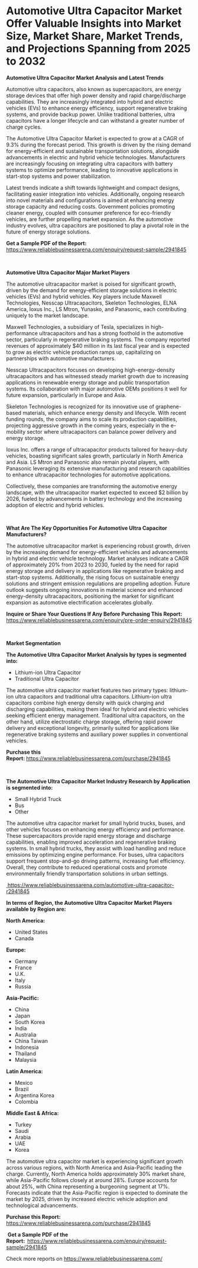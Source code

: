 <p><h1>Automotive Ultra Capacitor Market Offer Valuable Insights into Market Size, Market Share, Market Trends, and Projections Spanning from 2025 to 2032</h1></p><p><strong>Automotive Ultra Capacitor Market Analysis and Latest Trends</strong></p>
<p><p>Automotive ultra capacitors, also known as supercapacitors, are energy storage devices that offer high power density and rapid charge/discharge capabilities. They are increasingly integrated into hybrid and electric vehicles (EVs) to enhance energy efficiency, support regenerative braking systems, and provide backup power. Unlike traditional batteries, ultra capacitors have a longer lifecycle and can withstand a greater number of charge cycles.</p><p>The Automotive Ultra Capacitor Market is expected to grow at a CAGR of 9.3% during the forecast period. This growth is driven by the rising demand for energy-efficient and sustainable transportation solutions, alongside advancements in electric and hybrid vehicle technologies. Manufacturers are increasingly focusing on integrating ultra capacitors with battery systems to optimize performance, leading to innovative applications in start-stop systems and power stabilization.</p><p>Latest trends indicate a shift towards lightweight and compact designs, facilitating easier integration into vehicles. Additionally, ongoing research into novel materials and configurations is aimed at enhancing energy storage capacity and reducing costs. Government policies promoting cleaner energy, coupled with consumer preference for eco-friendly vehicles, are further propelling market expansion. As the automotive industry evolves, ultra capacitors are positioned to play a pivotal role in the future of energy storage solutions.</p></p>
<p><strong>Get a Sample PDF of the Report:&nbsp;</strong> <a href="https://www.reliablebusinessarena.com/enquiry/request-sample/2941845?utm_campaign=3165&utm_medium=2&utm_source=Github&utm_content=ia&utm_term=15032025&utm_id=automotive-ultra-capacitor">https://www.reliablebusinessarena.com/enquiry/request-sample/2941845</a></p>
<p>&nbsp;</p>
<p><strong>Automotive Ultra Capacitor Major Market Players</strong></p>
<p><p>The automotive ultracapacitor market is poised for significant growth, driven by the demand for energy-efficient storage solutions in electric vehicles (EVs) and hybrid vehicles. Key players include Maxwell Technologies, Nesscap Ultracapacitors, Skeleton Technologies, ELNA America, Ioxus Inc., LS Mtron, Yunasko, and Panasonic, each contributing uniquely to the market landscape.</p><p>Maxwell Technologies, a subsidiary of Tesla, specializes in high-performance ultracapacitors and has a strong foothold in the automotive sector, particularly in regenerative braking systems. The company reported revenues of approximately $40 million in its last fiscal year and is expected to grow as electric vehicle production ramps up, capitalizing on partnerships with automotive manufacturers.</p><p>Nesscap Ultracapacitors focuses on developing high-energy-density ultracapacitors and has witnessed steady market growth due to increasing applications in renewable energy storage and public transportation systems. Its collaboration with major automotive OEMs positions it well for future expansion, particularly in Europe and Asia.</p><p>Skeleton Technologies is recognized for its innovative use of graphene-based materials, which enhance energy density and lifecycle. With recent funding rounds, the company aims to scale its production capabilities, projecting aggressive growth in the coming years, especially in the e-mobility sector where ultracapacitors can balance power delivery and energy storage.</p><p>Ioxus Inc. offers a range of ultracapacitor products tailored for heavy-duty vehicles, boasting significant sales growth, particularly in North America and Asia. LS Mtron and Panasonic also remain pivotal players, with Panasonic leveraging its extensive manufacturing and research capabilities to enhance ultracapacitor technologies for automotive applications.</p><p>Collectively, these companies are transforming the automotive energy landscape, with the ultracapacitor market expected to exceed $2 billion by 2026, fueled by advancements in battery technology and the increasing adoption of electric and hybrid vehicles.</p></p>
<p>&nbsp;</p>
<p><strong>What Are The Key Opportunities For Automotive Ultra Capacitor Manufacturers?</strong></p>
<p><p>The automotive ultracapacitor market is experiencing robust growth, driven by the increasing demand for energy-efficient vehicles and advancements in hybrid and electric vehicle technology. Market analyses indicate a CAGR of approximately 20% from 2023 to 2030, fueled by the need for rapid energy storage and delivery in applications like regenerative braking and start-stop systems. Additionally, the rising focus on sustainable energy solutions and stringent emission regulations are propelling adoption. Future outlook suggests ongoing innovations in material science and enhanced energy-density ultracapacitors, positioning the market for significant expansion as automotive electrification accelerates globally.</p></p>
<p><strong>Inquire or Share Your Questions If Any Before Purchasing This Report:</strong> <a href="https://www.reliablebusinessarena.com/enquiry/pre-order-enquiry/2941845?utm_campaign=3165&utm_medium=2&utm_source=Github&utm_content=ia&utm_term=15032025&utm_id=automotive-ultra-capacitor">https://www.reliablebusinessarena.com/enquiry/pre-order-enquiry/2941845</a></p>
<p>&nbsp;</p>
<p><strong>Market Segmentation</strong></p>
<p><strong>The Automotive Ultra Capacitor Market Analysis by types is segmented into:</strong></p>
<p><ul><li>Lithium-ion Ultra Capacitor</li><li>Traditional Ultra Capacitor</li></ul></p>
<p><p>The automotive ultra capacitor market features two primary types: lithium-ion ultra capacitors and traditional ultra capacitors. Lithium-ion ultra capacitors combine high energy density with quick charging and discharging capabilities, making them ideal for hybrid and electric vehicles seeking efficient energy management. Traditional ultra capacitors, on the other hand, utilize electrostatic charge storage, offering rapid power delivery and exceptional longevity, primarily suited for applications like regenerative braking systems and auxiliary power supplies in conventional vehicles.</p></p>
<p><strong>Purchase this Report:&nbsp;</strong><a href="https://www.reliablebusinessarena.com/purchase/2941845?utm_campaign=3165&utm_medium=2&utm_source=Github&utm_content=ia&utm_term=15032025&utm_id=automotive-ultra-capacitor">https://www.reliablebusinessarena.com/purchase/2941845</a></p>
<p>&nbsp;</p>
<p><strong>The Automotive Ultra Capacitor Market Industry Research by Application is segmented into:</strong></p>
<p><ul><li>Small Hybrid Truck</li><li>Bus</li><li>Other</li></ul></p>
<p><p>The automotive ultra capacitor market for small hybrid trucks, buses, and other vehicles focuses on enhancing energy efficiency and performance. These supercapacitors provide rapid energy storage and discharge capabilities, enabling improved acceleration and regenerative braking systems. In small hybrid trucks, they assist with load handling and reduce emissions by optimizing engine performance. For buses, ultra capacitors support frequent stop-and-go driving patterns, increasing fuel efficiency. Overall, they contribute to reduced operational costs and promote environmentally friendly transportation solutions in urban settings.</p></p>
<p><a href="https://www.reliablebusinessarena.com/automotive-ultra-capacitor-r2941845?utm_campaign=3165&utm_medium=2&utm_source=Github&utm_content=ia&utm_term=15032025&utm_id=automotive-ultra-capacitor">&nbsp;https://www.reliablebusinessarena.com/automotive-ultra-capacitor-r2941845</a></p>
<p><strong>In terms of Region, the Automotive Ultra Capacitor Market Players available by Region are:</strong></p>
<p>
    <p> <strong> North America: </strong>
        <ul>
            <li>United States</li>
            <li>Canada</li>
        </ul>
        </p> 
    <p> <strong> Europe: </strong>
        <ul>
            <li>Germany</li>
            <li>France</li>
            <li>U.K.</li>
            <li>Italy</li>
            <li>Russia</li>
        </ul>
        </p> 
    <p> <strong> Asia-Pacific: </strong>
        <ul>
            <li>China</li>
            <li>Japan</li>
            <li>South Korea</li>
            <li>India</li>
            <li>Australia</li>
            <li>China Taiwan</li>
            <li>Indonesia</li>
            <li>Thailand</li>
            <li>Malaysia</li>
        </ul>
        </p> 
    <p> <strong> Latin America: </strong>
        <ul>
            <li>Mexico</li>
            <li>Brazil</li>
            <li>Argentina Korea</li>
            <li>Colombia</li>
        </ul>
        </p> 
    <p> <strong> Middle East & Africa: </strong>
        <ul>
            <li>Turkey</li>
            <li>Saudi</li>
            <li>Arabia</li>
            <li>UAE</li>
            <li>Korea</li>
        </ul>
    </p>
    </p>
<p><p>The automotive ultra capacitor market is experiencing significant growth across various regions, with North America and Asia-Pacific leading the charge. Currently, North America holds approximately 30% market share, while Asia-Pacific follows closely at around 28%. Europe accounts for about 25%, with China representing a burgeoning segment at 17%. Forecasts indicate that the Asia-Pacific region is expected to dominate the market by 2025, driven by increased electric vehicle adoption and technological advancements.</p></p>
<p><strong>Purchase this Report: </strong><a href="https://www.reliablebusinessarena.com/purchase/2941845?utm_campaign=3165&utm_medium=2&utm_source=Github&utm_content=ia&utm_term=15032025&utm_id=automotive-ultra-capacitor">https://www.reliablebusinessarena.com/purchase/2941845</a></p>
<p>&nbsp;<strong>Get a Sample PDF of the Report:&nbsp;&nbsp;</strong><a href="https://www.reliablebusinessarena.com/enquiry/request-sample/2941845?utm_campaign=3165&utm_medium=2&utm_source=Github&utm_content=ia&utm_term=15032025&utm_id=automotive-ultra-capacitor">https://www.reliablebusinessarena.com/enquiry/request-sample/2941845</a></p>
<p><strong></strong></p>
<p>Check more reports on <a href="https://www.reliablebusinessarena.com/?utm_campaign=3165&utm_medium=2&utm_source=Github&utm_content=ia&utm_term=15032025&utm_id=automotive-ultra-capacitor">https://www.reliablebusinessarena.com/</a></p>